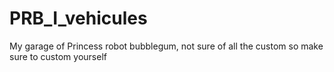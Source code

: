 # PRB_I_vehicules
My garage of Princess robot bubblegum, not sure of all the custom so make sure to custom yourself
